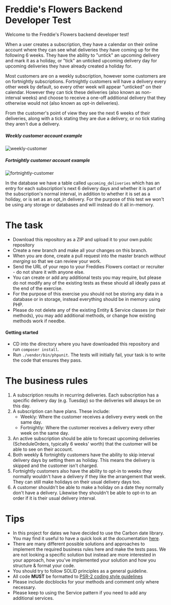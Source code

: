 # 
# Freddie's Flowers Backend Developer Test

Welcome to the Freddie's Flowers backend developer test!

When a user creates a subscription, they have a calendar on their online account where
they can see what deliveries they have coming up for the following 6 weeks. 
They have the ability to "untick" an upcoming delivery and mark it as a holiday, 
or "tick" an unticked upcoming delivery day for upcoming deliveries they have 
already created a holiday for.

Most customers are on a weekly subscription, however some customers are on fortnightly 
subscriptions. Fortnightly customers will have a delivery every other week by default,
so every other week will appear "unticked" on their calendar. However they can tick these deliveries
(also known as non-interval weeks) and choose to receive a one-off additional delivery
that they otherwise would not (also known as opt-in deliveries).

From the customer's point of view they see the next 6 weeks of their deliveries, 
along with a tick stating they are due a delivery, or no tick stating they 
aren't due a delivery.

##### Weekly customer account example
![weekly-customer](https://user-images.githubusercontent.com/11612604/58475093-ec13f180-8144-11e9-89a9-6899073e5efa.png)

##### Fortnightly customer account example
![fortnightly-customer](https://user-images.githubusercontent.com/11612604/58475264-63e21c00-8145-11e9-9035-891d541cf805.png)

In the database we have a table called `upcoming_deliveries` which has an entry for
each subscription's next 6 delivery days and whether it is part of the subscription's
normal interval, in addition to whether it is set as a holiday, or is set as an opt_in delivery.
For the purpose of this test we won't be using any storage or databases and will instead
do it all in-memory.

# The task
 - Download this repository as a ZIP and upload it to your own public repository
 - Create a new branch and make all your changes on this branch.
 - When you are done, create a pull request into the master branch *without merging* so that we can review your work.
 - Send the URL of your repo to your Freddies Flowers contact or recruiter - do not share it with anyone else.
 - You can create or add any additional tests you may require, but please do not 
 modify any of the existing tests as these should all ideally pass at the end of
 the exercise.
 - For the purpose of this exercise you should not be storing any data in a database
 or in storage, instead everything should be in memory using PHP.
 - Please do not delete any of the existing Entity & Service classes (or their methods),
 you may add additional methods, or change how existing methods work if needbe.
 
#### Getting started

- CD into the directory where you have downloaded this repository and run `composer install`.
- Run `./vendor/bin/phpunit`. The tests will initially fail, your task is to write the code
that ensures they pass.
 
# The business rules
1) A subscription results in recurring deliveries. Each subscription has a specific
delivery day (e.g. Tuesday) so the deliveries will always be on this day.
2) A subscription can have plans. These include:
    - Weekly: Where the customer receives a delivery every week on the same day.
    - Fortnightly: Where the customer receives a delivery every other week on the 
    same day.
3) An active subscription should be able to forecast upcoming deliveries 
(ScheduleOrders, typically 6 weeks' worth) that the customer will be able to see 
on their account.
4) Both weekly & fortnightly customers have the ability to skip interval delivery days 
by setting them as holiday. This means the delivery is skipped and the customer
isn't charged.
5) Fortnightly customers also have the ability to opt-in to weeks they normally
wouldn't have a delivery if they like the arrangement that week. They can still
make holidays on their usual delivery days too.
6) A customer shouldn't be able to make a holiday on a date they normally don't 
have a delivery. Likewise they shouldn't be able to opt-in to an order if
it is their usual delivery interval.

# Tips
- In this project for dates we have decided to use the Carbon date library. You 
may find it useful to have a quick look at the documentation 
[here](https://carbon.nesbot.com/docs/).
- There are many different possible solutions and approaches to implement the 
required business rules here and make the tests pass. We are not looking a specific
solution but instead are more interested in your approach, how you've implemented 
your solution and how you structure & format your code.
- You should try to follow SOLID principles as a general guideline.
- All code **MUST** be formatted to 
[PSR-2 coding style guidelines](http://www.php-fig.org/psr/psr-2/)
- Please include docblocks for your methods and comment only where necessary.
- Please keep to using the Service pattern if you need to add any additional 
services.


